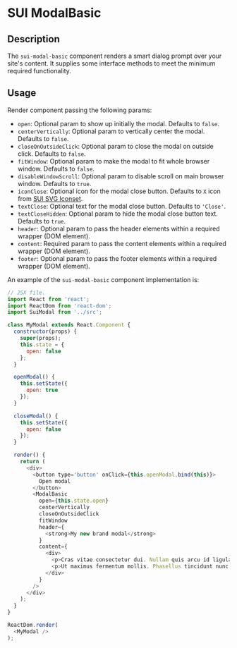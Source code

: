 # SUI ModalBasic

## Description
The `sui-modal-basic` component renders a smart dialog prompt over your site's content. It supplies some interface methods to meet the minimum required functionality.

## Usage
Render component passing the following params:
* `open`: Optional param to show up initially the modal. Defaults to `false`.
* `centerVertically`: Optional param to vertically center the modal. Defaults to `false`.
* `closeOnOutsideClick`: Optional param to close the modal on outside click. Defaults to `false`.
* `fitWindow`: Optional param to make the modal to fit whole browser window. Defaults to `false`.
* `disableWindowScroll`: Optional param to disable scroll on main browser window. Defaults to `true`.
* `iconClose`: Optional icon for the modal close button. Defaults to `X` icon from [SUI SVG Iconset](https://github.com/SUI-Components/svg-iconset).
* `textClose`: Optional text for the modal close button. Defaults to `'Close'`.
* `textCloseHidden`: Optional param to hide the modal close button text. Defaults to `true`.
* `header`: Optional param to pass the header elements within a required wrapper (DOM element).
* `content`: Required param to pass the content elements within a required wrapper (DOM element).
* `footer`: Optional param to pass the footer elements within a required wrapper (DOM element).

An example of the `sui-modal-basic` component implementation is:

```javascript
// JSX file.
import React from 'react';
import ReactDom from 'react-dom';
import SuiModal from '../src';

class MyModal extends React.Component {
  constructor(props) {
    super(props);
    this.state = {
      open: false
    };
  }

  openModal() {
    this.setState({
      open: true
    });
  }

  closeModal() {
    this.setState({
      open: false
    });
  }

  render() {
    return (
      <div>
        <button type='button' onClick={this.openModal.bind(this)}>
          Open modal
        </button>
        <ModalBasic
          open={this.state.open}
          centerVertically
          closeOnOutsideClick
          fitWindow
          header={
            <strong>My new brand modal</strong>
          }
          content={
            <div>
              <p>Cras vitae consectetur dui. Nullam quis arcu id ligula rhoncus faucibus et eget odio. Etiam vulputate fringilla nibh sed sodales. Phasellus facilisis dignissim aliquet. Vestibulum ante ipsum primis in faucibus orci luctus et ultrices posuere cubilia Curae; Quisque feugiat vehicula odio at venenatis. Integer rhoncus tortor sed auctor laoreet. Aliquam ac vulputate urna. Suspendisse felis eros, maximus eget urna vitae, pellentesque pretium odio. Duis mi arcu, laoreet sit amet pulvinar ac, congue quis turpis. Cras rutrum leo ac massa malesuada, quis vestibulum lorem convallis. Fusce eget tellus euismod, fringilla nulla ornare, blandit purus. Nam orci lacus, faucibus at nisi id, auctor molestie nunc. Nulla a porta quam. Donec vel iaculis nibh.</p>
              <p>Ut maximus fermentum mollis. Phasellus tincidunt nunc sem, eu efficitur nunc porta ut. Suspendisse aliquam odio ex, in facilisis turpis dictum quis. Morbi a venenatis ante, at imperdiet neque. Nullam eu risus dignissim, semper nunc in, sodales nibh. Sed tempus sapien id libero vulputate, at vestibulum tellus tempor. Aenean ornare massa et semper porta.</p>
            </div>
          }
        />
      </div>
    );
  }
}

ReactDom.render(
  <MyModal />
);
```
